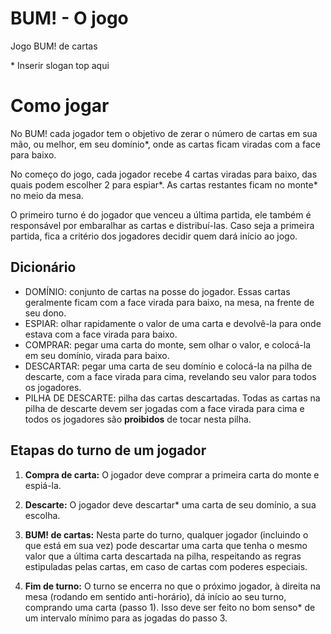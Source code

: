 # BUM! - O jogo
Jogo BUM! de cartas

\* Inserir slogan top aqui

# Como jogar

No BUM! cada jogador tem o objetivo de zerar o número de cartas em sua mão, ou melhor, em seu domínio*, onde as cartas ficam viradas com a face para baixo.

No começo do jogo, cada jogador recebe 4 cartas viradas para baixo, das quais podem escolher 2 para espiar*. As cartas restantes ficam no monte* no meio da mesa.

O primeiro turno é do jogador que venceu a última partida, ele também é responsável por embaralhar as cartas e distribuí-las. Caso seja a primeira partida, fica a critério dos jogadores decidir quem dará início ao jogo.

## Dicionário

- DOMÍNIO: conjunto de cartas na posse do jogador. Essas cartas geralmente ficam com a face virada para baixo, na mesa, na frente de seu dono.
- ESPIAR: olhar rapidamente o valor de uma carta e devolvê-la para onde estava com a face virada para baixo.
- COMPRAR: pegar uma carta do monte, sem olhar o valor, e colocá-la em seu domínio, virada para baixo.
- DESCARTAR: pegar uma carta de seu domínio e colocá-la na pilha de descarte, com a face virada para cima, revelando seu valor para todos os jogadores.
- PILHA DE DESCARTE: pilha das cartas descartadas. Todas as cartas na pilha de descarte devem ser jogadas com a face virada para cima e todos os jogadores são **proibidos** de tocar nesta pilha.

## Etapas do turno de um jogador

1. **Compra de carta:**
O jogador deve comprar a primeira carta do monte e espiá-la.

2. **Descarte:**
O jogador deve descartar* uma carta de seu domínio, a sua escolha.

3. **BUM! de cartas:**
Nesta parte do turno, qualquer jogador (incluindo o que está em sua vez) pode descartar uma carta que tenha o mesmo valor que a última carta descartada na pilha, respeitando as regras estipuladas pelas cartas, em caso de cartas com poderes especiais.

4. **Fim de turno:**
O turno se encerra no que o próximo jogador, à direita na mesa (rodando em sentido anti-horário), dá início ao seu turno, comprando uma carta (passo 1). Isso deve ser feito no bom senso* de um intervalo mínimo para as jogadas do passo 3.
